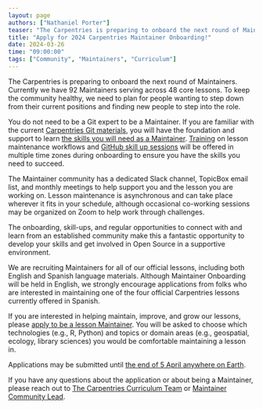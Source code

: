 ```yaml
---
layout: page
authors: ["Nathaniel Porter"]
teaser: "The Carpentries is preparing to onboard the next round of Maintainers. Applications due 5 April."
title: "Apply for 2024 Carpentries Maintainer Onboarding!"
date: 2024-03-26
time: "09:00:00"
tags: ["Community", "Maintainers", "Curriculum"]
---
```


The Carpentries is preparing to onboard the next round of Maintainers. 
Currently we have 92 Maintainers serving across 48 core lessons. 
To keep the community healthy, we need to plan for people wanting to step down from their current positions and finding new people to step into the role.

You do not need to be a Git expert to be a Maintainer. 
If you are familiar with the current [Carpentries Git materials](https://swcarpentry.github.io/git-novice/), 
you will have the foundation and support to learn [the skills you will need as a Maintainer](https://www.youtube.com/watch?v=uvWhSYBkZJ0). 
[Training](https://carpentries.github.io/maintainer-onboarding/) on lesson maintenance workflows 
and [GitHub skill up sessions](https://carpentries.github.io/github-skill-up-maintainers/) will be offered in multiple time zones during onboarding to ensure you have the skills you need to succeed. 

The Maintainer community has a dedicated Slack channel, TopicBox email list, and monthly meetings to help support you and the lesson you are working on. 
Lesson maintenance is asynchronous and can take place wherever it fits in your schedule, although occasional co-working sessions may be organized on Zoom to help work through challenges.

The onboarding, skill-ups, and regular opportunities to connect with and learn from an established community make this a fantastic opportunity to develop your skills 
and get involved in Open Source in a supportive environment.

We are recruiting Maintainers for all of our official lessons, including both English and Spanish language materials. 
Although Maintainer Onboarding will be held in English, we strongly encourage applications from folks who are interested in maintaining one of the four official Carpentries lessons currently offered in Spanish.

If you are interested in helping maintain, improve, and grow our lessons, please [apply to be a lesson Maintainer](https://forms.gle/WWA596sEYc6zMMJ9A). 
You will be asked to choose which technologies (e.g., R, Python) and topics or domain areas (e.g., geospatial, ecology, library sciences) you would be comfortable maintaining a lesson in.  

Applications may be submitted until [the end of 5 April anywhere on Earth](https://www.timeanddate.com/worldclock/fixedtime.html?msg=Deadline%3A+Maintainer+Onboarding+Call+for+Volunteers&iso=20240405T235959&p1=3926).

If you have any questions about the application or about being a Maintainer, please reach out to [The Carpentries Curriculum Team](curriculum@carpentries.org) or [Maintainer Community Lead](ndporter@vt.edu).

